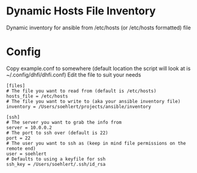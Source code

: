 # Dynamic Hosts File Inventory
Dynamic inventory for ansible from /etc/hosts (or /etc/hosts formatted) file

# Config

Copy example.conf to somewhere (default location the script will look at is ~/.config/dhfi/dhfi.conf)
Edit the file to suit your needs

```
[files]
# The file you want to read from (default is /etc/hosts)
hosts_file = /etc/hosts
# The file you want to write to (aka your ansible inventory file)
inventory = /Users/soehlert/projects/ansible/inventory

[ssh]
# The server you want to grab the info from
server = 10.0.0.2
# The port to ssh over (default is 22)
port = 22
# The user you want to ssh as (keep in mind file permissions on the remote end)
user = soehlert
# Defaults to using a keyfile for ssh
ssh_key = /Users/soehlert/.ssh/id_rsa
```

